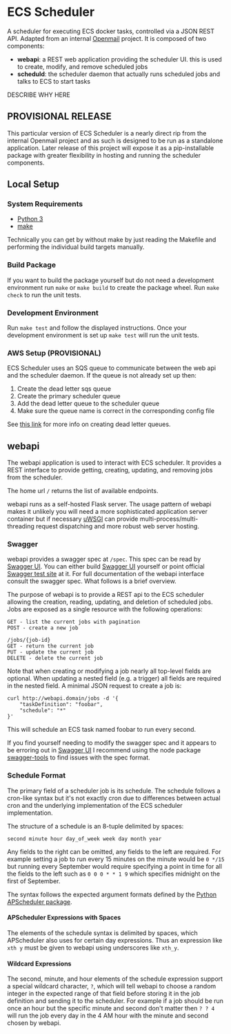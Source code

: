 # ECS Scheduler

A scheduler for executing ECS docker tasks, controlled via a JSON REST API. Adapted from an internal [Openmail](https://github.com/Openmail) project. It is composed of two components:

- **webapi**: a REST web application providing the scheduler UI. this is used to create, modify, and remove scheduled jobs
- **scheduld**: the scheduler daemon that actually runs scheduled jobs and talks to ECS to start tasks

DESCRIBE WHY HERE

## PROVISIONAL RELEASE

This particular version of ECS Scheduler is a nearly direct rip from the internal Openmail project and as such is designed to be run as a standalone application. Later release of this project will expose it as a pip-installable package with greater flexibility in hosting and running the scheduler components.

## Local Setup

### System Requirements

- [Python 3](https://www.python.org)
- [make](https://www.gnu.org/software/make/)

Technically you can get by without make by just reading the Makefile and performing the individual build targets manually.

### Build Package 

If you want to build the package yourself but do not need a development environment run `make` or `make build` to create the package wheel. Run `make check` to run the unit tests.

### Development Environment

Run `make test` and follow the displayed instructions. Once your development environment is set up `make test` will run the unit tests.

### AWS Setup (PROVISIONAL)

ECS Scheduler uses an SQS queue to communicate between the web api and the scheduler daemon. If the queue is not already set up then:

1. Create the dead letter sqs queue
2. Create the primary scheduler queue
3. Add the dead letter queue to the scheduler queue
4. Make sure the queue name is correct in the corresponding config file

See [this link](http://docs.aws.amazon.com/AWSSimpleQueueService/latest/SQSDeveloperGuide/SQSDeadLetterQueue.html) for more info on creating dead letter queues.

## webapi

The webapi application is used to interact with ECS scheduler. It provides a REST interface to provide getting, creating, updating, and removing jobs from the scheduler.

The home url `/` returns the list of available endpoints.

webapi runs as a self-hosted Flask server. The usage pattern of webapi makes it unlikely you will need a more sophisticated application server container but if necessary [uWSGI](https://uwsgi-docs.readthedocs.org/en/latest/) can provide multi-process/multi-threading request dispatching and more robust web server hosting.

### Swagger

webapi provides a swagger spec at `/spec`. This spec can be read by [Swagger UI](https://github.com/swagger-api/swagger-ui). You can either build [Swagger UI](https://github.com/swagger-api/swagger-ui) yourself or point official [Swagger test site](http://petstore.swagger.io/) at it. For full documentation of the webapi interface consult the swagger spec. What follows is a brief overview.

The purpose of webapi is to provide a REST api to the ECS scheduler allowing the creation, reading, updating, and deletion of scheduled jobs. Jobs are exposed as a single resource with the following operations:

```/jobs
GET - list the current jobs with pagination
POST - create a new job

/jobs/{job-id}
GET - return the current job
PUT - update the current job
DELETE - delete the current job
```

Note that when creating or modifying a job nearly all top-level fields are optional. When updating a nested field (e.g. a trigger) all fields are required in the nested field. A minimal JSON request to create a job is:

```
curl http://webapi.domain/jobs -d '{
	"taskDefinition": "foobar",
	"schedule": "*"
}'
```

This will schedule an ECS task named foobar to run every second.

If you find yourself needing to modify the swagger spec and it appears to be erroring out in [Swagger UI](https://github.com/swagger-api/swagger-ui) I recommend using the node package [swagger-tools](https://www.npmjs.com/package/swagger-tools) to find issues with the spec format.

### Schedule Format

The primary field of a scheduler job is its schedule. The schedule follows a cron-like syntax but it's not exactly cron due to differences between actual cron and the underlying implementation of the ECS scheduler implementation.

The structure of a schedule is an 8-tuple delimited by spaces:

`second minute hour day_of_week week day month year`

Any fields to the right can be omitted, any fields to the left are required. For example setting a job to run every 15 minutes on the minute would be `0 */15` but running every September would require specifying a point in time for all the fields to the left such as `0 0 0 * * 1 9` which specifies midnight on the first of September.

The syntax follows the expected argument formats defined by the [Python APScheduler package](https://apscheduler.readthedocs.org/en/latest/modules/triggers/cron.html#module-apscheduler.triggers.cron).

#### APScheduler Expressions with Spaces

The elements of the schedule syntax is delimited by spaces, which APScheduler also uses for certain day expressions. Thus an expression like `xth y` must be given to webapi using underscores like `xth_y`.

#### Wildcard Expressions

The second, minute, and hour elements of the schedule expression support a special wildcard character, `?`, which will tell webapi to choose a random integer in the expected range of that field before storing it in the job definition and sending it to the scheduler. For example if a job should be run once an hour but the specific minute and second don't matter then `? ? 4` will run the job every day in the 4 AM hour with the minute and second chosen by webapi.
